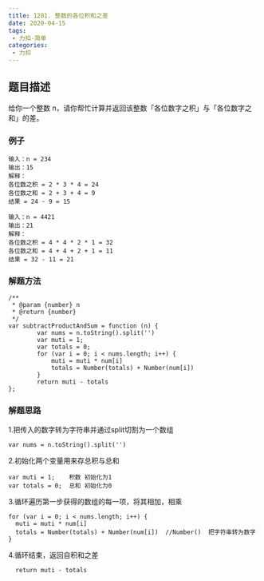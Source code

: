 ```yaml
---
title: 1281. 整数的各位积和之差
date: 2020-04-15
tags:
 - 力扣-简单
categories: 
 - 力扣
---
```

## 题目描述
给你一个整数 n，请你帮忙计算并返回该整数「各位数字之积」与「各位数字之和」的差。
### 例子
```
输入：n = 234
输出：15 
解释：
各位数之积 = 2 * 3 * 4 = 24 
各位数之和 = 2 + 3 + 4 = 9 
结果 = 24 - 9 = 15

```
```
输入：n = 4421
输出：21
解释： 
各位数之积 = 4 * 4 * 2 * 1 = 32 
各位数之和 = 4 + 4 + 2 + 1 = 11 
结果 = 32 - 11 = 21

```


### 解题方法

```
/**
 * @param {number} n
 * @return {number}
 */
var subtractProductAndSum = function (n) {
        var nums = n.toString().split('')
        var muti = 1;
        var totals = 0;
        for (var i = 0; i < nums.length; i++) {
            muti = muti * num[i]
            totals = Number(totals) + Number(num[i])
        }
        return muti - totals
};
```

### 解题思路


1.把传入的数字转为字符串并通过split切割为一个数组
```
var nums = n.toString().split('')
```
2.初始化两个变量用来存总积与总和
```
var muti = 1;    积数 初始化为1
var totals = 0;  总和 初始化为0
```
3.循环遍历第一步获得的数组的每一项，将其相加，相乘
```
for (var i = 0; i < nums.length; i++) {
  muti = muti * num[i]
  totals = Number(totals) + Number(num[i])  //Number()  把字符串转为数字
}
```
4.循环结束，返回自积和之差
```
  return muti - totals
```